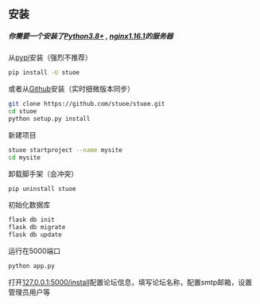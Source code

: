 ## 安装


##### 你需要一个安装了[Python3.8+](https://python.org/) , [nginx1.16.1](https://www.nginx.com/)的服务器

从[pypi](https://pypi.org/project/stuoe)安装（强烈不推荐）
``` bash
pip install -U stuoe
```
或者从[Github](https://github.com/)安装（实时细微版本同步）
``` bash
git clone https://github.com/stuoe/stuoe.git
cd stuoe
python setup.py install
```
新建项目
``` bash
stuoe startproject --name mysite
cd mysite
```
卸载脚手架（会冲突）
``` bash
pip uninstall stuoe
```
初始化数据库
``` bash
flask db init
flask db migrate
flask db update
```
运行在5000端口
``` bash
python app.py
```
打开[127.0.0.1:5000/install](127.0.0.1:5000/install)配置论坛信息，填写论坛名称，配置smtp邮箱，设置管理员用户等

